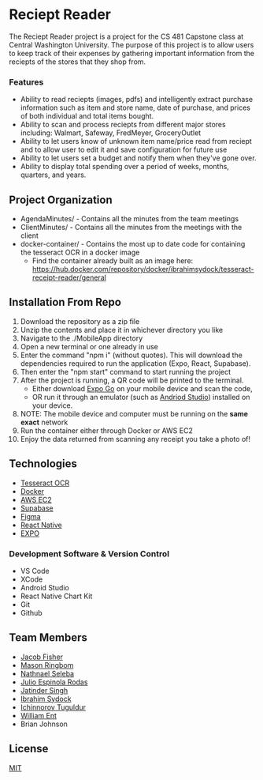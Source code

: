 # Reciept Reader
The Reciept Reader project is a project for the CS 481 Capstone class at Central Washington University. The purpose of this project is to allow users to keep track of their expenses by gathering important information from the reciepts of the stores that they shop from.

### Features
- Ability to read reciepts (images, pdfs) and intelligently extract purchase information such as item and store name, date of purchase, and prices of both individual and total items bought.
- Ability to scan and process reciepts from different major stores including: Walmart, Safeway, FredMeyer, GroceryOutlet
- Ability to let users know of unknown item name/price read from reciept and to allow user to edit it and save configuration for future use
- Ability to let users set a budget and notify them when they've gone over.
- Ability to display total spending over a period of weeks, months, quarters, and years.

## Project Organization
- AgendaMinutes/ - Contains all the minutes from the team meetings
- ClientMinutes/ -  Contains all the minutes from the meetings with the client
- docker-container/ - Contains the most up to date code for containing the tesseract OCR in a docker image
  - Find the container already built as an image here: https://hub.docker.com/repository/docker/ibrahimsydock/tesseract-receipt-reader/general

## Installation From Repo

1. Download the repository as a zip file
2. Unzip the contents and place it in whichever directory you like
3. Navigate to the ./MobileApp directory
4. Open a new terminal or one already in use
5. Enter the command "npm i" (without quotes). This will download the dependencies required to run the application (Expo, React, Supabase).
6. Then enter the "npm start" command to start running the project
7. After the project is running, a QR code will be printed to the terminal. 
   - Either download [Expo Go](https://expo.dev/client) on your mobile device and scan the code,
   - OR run it through an emulator (such as [Andriod Studio](https://developer.android.com/studio)) installed on your device.
9. NOTE: The mobile device and computer must be running on the **same exact** network
10. Run the container either through Docker or AWS EC2
11. Enjoy the data returned from scanning any receipt you take a photo of!

## Technologies

- [Tesseract OCR](https://tesseract.projectnaptha.com/)
- [Docker](https://www.docker.com/)
- [AWS EC2](https://aws.amazon.com/ec2/)
- [Supabase](https://supabase.com/)
- [Figma](https://www.figma.com/)
- [React Native](https://reactnative.dev/)
- [EXPO](https://expo.dev/)

### Development Software & Version Control

- VS Code
- XCode
- Android Studio
- React Native Chart Kit
- Git
- Github

## Team Members
- [Jacob Fisher](https://github.com/jacobfisher311)
- [Mason Ringbom](https://github.com/Sushi-Roll-17)
- [Nathnael Seleba](https://github.com/Nathnael7)
- [Julio Espinola Rodas](https://github.com/JulioSEspinola)
- [Jatinder Singh](https://github.com/Tennerr)
- [Ibrahim Sydock](https://github.com/sharktrexer)
- [Ichinnorov Tuguldur](https://github.com/IchinnorovTuguldur)
- [William Ent](https://github.com/Went343)
- Brian Johnson

## License

[MIT](https://choosealicense.com/licenses/mit/)
